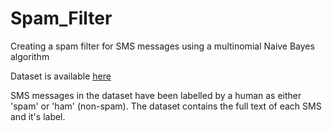 # Spam_Filter
Creating a spam filter for SMS messages using a multinomial Naive Bayes algorithm

Dataset is available [here](https://archive.ics.uci.edu/ml/datasets/sms+spam+collection)

SMS messages in the dataset have been labelled by a human as either 'spam' or 'ham' (non-spam). The dataset contains the full text of each SMS and it's label.
